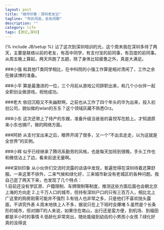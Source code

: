 ```yaml
---
layout: post
title: "城市印象：深圳老友记"
tagline: "市区闲逛，会友闲聊"
description: ""
category: life
tags: [游记,深圳]
---
```

{% include JB/setup %}
沾了这次到深圳培训的光，这个周末我在深圳多待了两天，主要是联络以前的老友，有高中同学，有支付宝的前同事，有百度的前同事。从周五晚上算起，两天共跑了五趟，除了身体比较疲惫之外，真是大满足。  

###小强
和其他IT类同学相比，在中科院的小强工作算是相对清闲了，工作之余在做读博的准备。  

###小平
算是最激进的一位，三个月前从游戏公司辞职出来，和几个小伙伴一起全职创业做游戏，祝他成功。  

###老大
依旧沉稳又不失幽默啊，之前也从工作了四个年头的华为出来，投入初创公司，貌似做的wlan的东东？这个领域灰藏不熟悉Orz。

###小东
这次还带上了待产的东嫂，准备升级当爸爸的喜悦写在脸上。才知道原来小东也搞IT，做的网络方面。  

###阿娇
从支付宝出来之后，眼界开阔了很多，又一个“不出去走走，以为这就是全世界”的实例。  

###小辉
似乎已经继承了腾讯系勤劳的风格，也是每天加班到很晚，手头工作也和微信沾上了边，看来前途无量啊。

###深圳印象
从小伙伴们交流时流露的话语中发现，普遍觉得在深圳待着还算舒服。一来这里不排外，二来气候和绿化好，三来城市新没有老城区的各种问题。我自己逛了两天下来，也发现了几个特点：  
1.目前还没有学区房、户籍限制、车牌限制等制度，推测这些方面后面也会朝北京上海的方向走
2.上千万人口的城市，但持有深圳户口的只有三百万人，相比北上广这里的购房刚需可能并不强烈
3.有钱人也非常之多，只是他们不喜欢抛头露面，不讲究外表
4.周末地铁上人不多，据说只在上下班时会爆堵
5.虽然是个长条形的城市，但对搞IT的人来说，如果住在南山，出行还是蛮方便，到机场、到福田都是半小时的事情
6.低龄化非常突出，随处能碰到幼齿的小男孩小女孩
7.绿化好真的没得说

